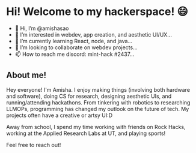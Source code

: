 # Hi! Welcome to my hackerspace! 😄

- 👋 Hi, I’m @amishasao
- 👀 I’m interested in webdev, app creation, and aesthetic UI/UX...
- 🌱 I’m currently learning React, node, and java...
- 💞️ I’m looking to collaborate on webdev projects...
- 📫 How to reach me discord: mint-hack #2437...

## About me!
Hey everyone! I'm Amisha. I enjoy making things (involving both hardware and software), doing CS for research, designing aesthetic UIs, and running/attending hackathons. From tinkering with robotics to researching LLMOPs, programming has changed my outlook on the future of tech. My projects often have a creative or artsy UI:D

Away from school, I spend my time working with friends on Rock Hacks, working at the Applied Research Labs at UT, and playing sports!

Feel free to reach out!

<!---
amishasao/amishasao is a ✨ special ✨ repository because its `README.md` (this file) appears on your GitHub profile.
You can click the Preview link to take a look at your changes.
--->
